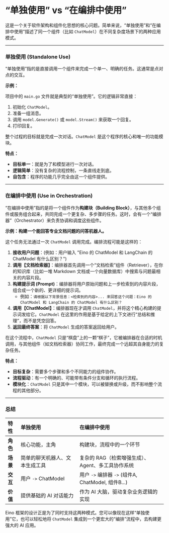 # “单独使用” vs “在编排中使用”

这是一个关于软件架构和组件化思想的核心问题。简单来说，“单独使用”和“在编排中使用”描述了同一个组件（比如 `ChatModel`）在不同复杂度场景下的两种应用模式。

---

### 单独使用 (Standalone Use)

“单独使用”指的是直接调用一个组件来完成一个单一、明确的任务。这通常是点对点的交互。

**示例：**

项目中的 `main.go` 文件就是典型的“单独使用”。它的逻辑非常直接：
1.  初始化 `ChatModel`。
2.  准备一组消息。
3.  调用 `model.Generate()` 或 `model.Stream()` 来获取一个回复。
4.  打印回复。

整个过程的目标就是完成一次对话。`ChatModel` 是这个程序的核心和唯一的功能模块。

**特点：**
*   **目标单一**：就是为了和模型进行一次对话。
*   **逻辑简单**：没有复杂的流程控制，一条直线走到底。
*   **自包含**：程序的功能几乎完全由这一个组件提供。

---

### 在编排中使用 (Use in Orchestration)

“在编排中使用”指的是将一个组件作为**构建块（Building Block）**，与其他多个组件或服务组合起来，共同完成一个更复杂、多步骤的任务。这时，会有一个“编排器”（Orchestrator）来负责协调和调度这些组件。

**示例：构建一个能回答专业文档问题的问答机器人。**

这个任务无法通过一次 `ChatModel` 调用完成。编排流程可能是这样的：

1.  **接收用户问题**：(例如：用户输入 "Eino 的 ChatModel 和 LangChain 的 ChatModel 有什么区别？")
2.  **调用【文档检索器】**：编排器首先调用一个“文档检索”组件（Retriever），在你的知识库（比如一堆 Markdown 文档或一个向量数据库）中搜索与问题最相关的内容片段。
3.  **构建提示词 (Prompt)**：编排器将用户原始问题和上一步检索到的内容片段，组合成一个新的、更详细的提示词。
    *   例如：`请根据以下背景信息：<检索到的内容>... 来回答这个问题：Eino 的 ChatModel 和 LangChain 的 ChatModel 有什么区别？`
4.  **调用【ChatModel】**：编排器现在才调用 `ChatModel`，并将这个精心构建的提示词发给它。`ChatModel` 在这里的作用是基于给定的上下文进行“总结和推理”，而不是凭空回答。
5.  **返回最终答案**：将 `ChatModel` 生成的答案返回给用户。

在这个流程中，`ChatModel` 只是“棋盘”上的一颗“棋子”，它被编排器在合适的时机调用，与其他组件（如文档检索器）协同工作，最终完成一个远超其自身能力的复杂任务。

**特点：**
*   **目标复杂**：需要多个步骤和多个不同能力的组件协作。
*   **流程驱动**：有一个明确的、可能带有条件分支和循环的执行流程。
*   **模块化**：`ChatModel` 只是其中一个模块，可以被替换或升级，而不影响整个流程的其他部分。

---

### 总结

| 特性 | 单独使用 | 在编排中使用 |
| :--- | :--- | :--- |
| **角色** | 核心功能，主角 | 构建块，流程中的一个环节 |
| **场景** | 简单的聊天机器人、文本生成工具 | 复杂的 RAG（检索增强生成）、Agent、多工具协作系统 |
| **交互** | 用户 `->` ChatModel | 用户 `->` 编排器 `->` (组件A, ChatModel, 组件B...) |
| **价值** | 提供基础的 AI 对话能力 | 作为 AI 大脑，驱动复杂业务逻辑的实现 |

Eino 框架的设计正是为了同时支持这两种模式。您可以像现在这样“单独使用”它，也可以轻松地将 `ChatModel` 集成到一个更宏大的“编排”流程中，去构建更强大的 AI 应用。